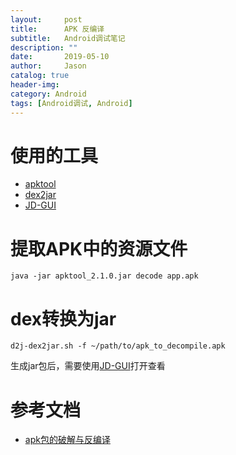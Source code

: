 ```yaml
---
layout:     post
title:      APK 反编译
subtitle:   Android调试笔记
description: ""
date:       2019-05-10
author:     Jason
catalog: true
header-img:
category: Android
tags: [Android调试, Android]
---
```


# 使用的工具
* [apktool](https://ibotpeaches.github.io/Apktool/)
* [dex2jar](https://github.com/pxb1988/dex2jar)
* [JD-GUI](http://java-decompiler.github.io/)

# 提取APK中的资源文件
```
java -jar apktool_2.1.0.jar decode app.apk
```

# dex转换为jar
```
d2j-dex2jar.sh -f ~/path/to/apk_to_decompile.apk
```
生成jar包后，需要使用[JD-GUI](http://java-decompiler.github.io/)打开查看


# 参考文档
* [apk包的破解与反编译](https://segmentfault.com/a/1190000004703783)
